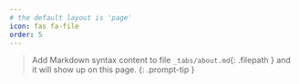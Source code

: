 ```yaml
---
# the default layout is 'page'
icon: fas fa-file
order: 5
---
```


> Add Markdown syntax content to file `_tabs/about.md`{: .filepath } and it will show up on this page.
{: .prompt-tip }
